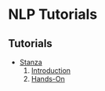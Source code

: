 # NLP Tutorials

## Tutorials
- [Stanza](https://github.com/stanfordnlp/stanza)
    1. [Introduction](stanza/index.md)
    2. [Hands-On](stanza/Stanza.ipynb)
